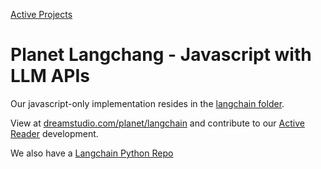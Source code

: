 [Active Projects](../projects)

# Planet Langchang - Javascript with LLM APIs

Our javascript-only implementation resides in the [langchain folder](https://github.com/ModelEarth/planet/tree/main/langchain).

View at [dreamstudio.com/planet/langchain](https://dreamstudio.com/planet/langchain) and contribute to our [Active Reader](../requests) development.

We also have a [Langchain Python Repo](https://github.com/ModelEarth/langchain)

